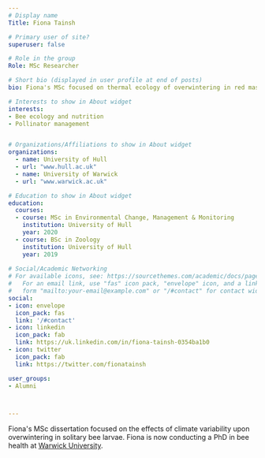 ```yaml
---
# Display name
Title: Fiona Tainsh

# Primary user of site?
superuser: false

# Role in the group
Role: MSc Researcher

# Short bio (displayed in user profile at end of posts)
bio: Fiona's MSc focused on thermal ecology of overwintering in red mason bees.

# Interests to show in About widget
interests:
- Bee ecology and nutrition
- Pollinator management


# Organizations/Affiliations to show in About widget
organizations:
  - name: University of Hull
  - url: "www.hull.ac.uk"
  - name: University of Warwick
  - url: "www.warwick.ac.uk"

# Education to show in About widget
education:
  courses:
  - course: MSc in Environmental Change, Management & Monitoring
    institution: University of Hull
    year: 2020
  - course: BSc in Zoology
    institution: University of Hull
    year: 2019
 
# Social/Academic Networking
# For available icons, see: https://sourcethemes.com/academic/docs/page-builder/#icons
#   For an email link, use "fas" icon pack, "envelope" icon, and a link in the
#   form "mailto:your-email@example.com" or "/#contact" for contact widget.
social:
- icon: envelope
  icon_pack: fas
  link: '/#contact'
- icon: linkedin
  icon_pack: fab
  link: https://uk.linkedin.com/in/fiona-tainsh-0354ba1b0
- icon: twitter
  icon_pack: fab
  link: https://twitter.com/fionatainsh

user_groups:
- Alumni



---
```


Fiona's MSc dissertation focused on the effects of climate variability upon overwintering in solitary bee larvae. Fiona is now conducting a PhD in bee health at [Warwick University](https://warwick.ac.uk/fac/sci/lifesci/research/entomopathogenicfungi).